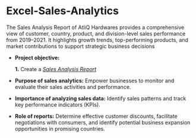 # Excel-Sales-Analytics
The Sales Analysis Report of AtliQ Hardwares provides a comprehensive view of customer, country, product, and division-level sales performance from 2019–2021. It highlights growth trends, top-performing products, and market contributions to support strategic business decisions
- **Project objective:** 

    **1.** Create a _[Sales Analysis Report](https://github.com/singhshantanu53/Excel-Sales-Analytics/blob/main/Sales%20Analysis%20Report_AtliQ%20Hardwares.pdf)_ 

- **Purpose of sales analytics:** Empower businesses to monitor and evaluate their sales activities and performance.

- **Importance of analyzing sales data:** Identify sales patterns and track key performance indicators (KPIs).

- **Role of reports:** Determine effective customer discounts, facilitate negotiations with consumers, and identify potential business expansion opportunities in promising countries.
